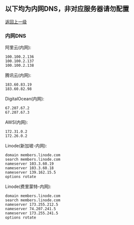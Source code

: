 ## 以下均为内网DNS，非对应服务器请勿配置

[返回上一级](/index.md)

### 内网DNS
阿里云(内网):
```
100.100.2.136
100.100.2.137
100.100.2.138
```
腾讯云(内网):
```
183.60.83.19
183.60.82.98
```
DigitalOcean(内网):
```
67.207.67.2
67.207.67.3
```
AWS(内网):
```
172.31.0.2
172.26.0.2
```
Linode(新加坡-内网):
```
domain members.linode.com
search members.linode.com
nameserver 103.3.60.19
nameserver 103.3.60.18
nameserver 139.162.15.5
options rotate
```
Linode(费里蒙特-内网):
```
domain members.linode.com
search members.linode.com
nameserver 173.255.212.5
nameserver 74.207.241.5
nameserver 173.255.241.5
options rotate
```
